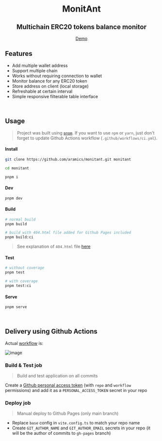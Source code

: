 <div align="center">

# MonitAnt
## Multichain ERC20 tokens balance monitor


[Demo](https://aramics.github.io/monitant/)

</div>

## Features

- Add multiple wallet address
- Support multiple chain
- Works without requiring connection to wallet
- Monitor balance for any ERC20 token
- Store address on client (local storage)
- Refreshable at certain interval
- Simple responsive filterable table interface


<br>

## Usage

> Project was built using [`pnpm`](https://pnpm.io/installation#using-npm). If you want to use `npm` or `yarn`, just don't forget to update Github Actions workflow (`.github/workflows/ci.yml`).

#### Install

```sh
git clone https://github.com/aramics/monitant.git monitant

cd monitant

pnpm i
```

#### Dev

```sh
pnpm dev
```

#### Build


```sh
# normal build
pnpm build

# build with 404.html file added for Github Pages included
pnpm build:ci
```
> See explanation of `404.html` file [here](#github-pages)
#### Test

```sh
# without coverage
pnpm test

# with coverage
pnpm test:ci
```
#### Serve

```sh
pnpm serve
```

<br>

## Delivery using Github Actions

Actual [workflow](https://github.com/aramics/monitant/blob/main/.github/workflows/ci.yml) is:

![image](https://user-images.githubusercontent.com/12658241/142628675-1f9e9617-e5da-4dff-aa79-abc0883cf037.png)

### Build & Test job

> Build and test application on all commits

Create a [Github personal access token](https://docs.github.com/en/authentication/keeping-your-account-and-data-secure/creating-a-personal-access-token) (with `repo` and `workflow` permissions) and add it as a `PERSONAL_ACCESS_TOKEN` secret in your repo


### **Deploy** job

> Manual deploy to Github Pages (only main branch)

- Replace `base` config in `vite.config.ts` to match your repo name
- Create `GIT_AUTHOR_NAME` and `GIT_AUTHOR_EMAIL` secrets in your repo (it will be the author of commits to `gh-pages` branch)
